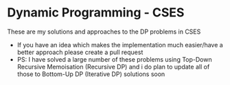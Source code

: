 # Dynamic Programming - CSES

These are my solutions and approaches to the DP problems in CSES

- If you have an idea which makes the implementation much easier/have a better approach please create a pull request
- PS: I have solved a large number of these problems using Top-Down Recursive Memoisation (Recursive DP) and i do plan to update all of those to Bottom-Up DP (Iterative DP) solutions soon
